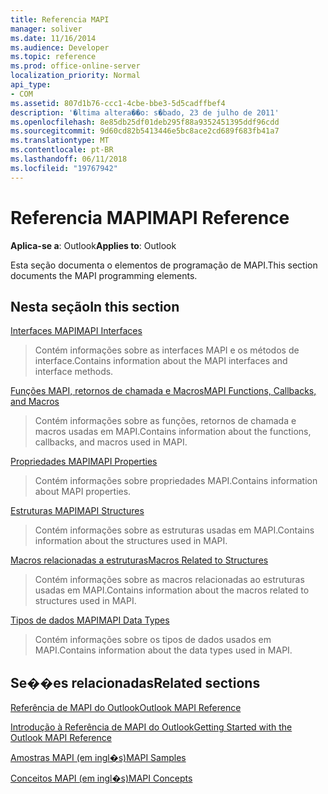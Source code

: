 ```yaml
---
title: Referencia MAPI
manager: soliver
ms.date: 11/16/2014
ms.audience: Developer
ms.topic: reference
ms.prod: office-online-server
localization_priority: Normal
api_type:
- COM
ms.assetid: 807d1b76-ccc1-4cbe-bbe3-5d5cadffbef4
description: '�ltima altera��o: s�bado, 23 de julho de 2011'
ms.openlocfilehash: 8e85db25df01deb295f88a9352451395ddf96cdd
ms.sourcegitcommit: 9d60cd82b5413446e5bc8ace2cd689f683fb41a7
ms.translationtype: MT
ms.contentlocale: pt-BR
ms.lasthandoff: 06/11/2018
ms.locfileid: "19767942"
---
```

# <a name="mapi-reference"></a><span data-ttu-id="7a36b-103">Referencia MAPI</span><span class="sxs-lookup"><span data-stu-id="7a36b-103">MAPI Reference</span></span>

  
  
<span data-ttu-id="7a36b-104">**Aplica-se a**: Outlook</span><span class="sxs-lookup"><span data-stu-id="7a36b-104">**Applies to**: Outlook</span></span> 
  
<span data-ttu-id="7a36b-105">Esta seção documenta o elementos de programação de MAPI.</span><span class="sxs-lookup"><span data-stu-id="7a36b-105">This section documents the MAPI programming elements.</span></span>
  
## <a name="in-this-section"></a><span data-ttu-id="7a36b-106">Nesta seção</span><span class="sxs-lookup"><span data-stu-id="7a36b-106">In this section</span></span>

[<span data-ttu-id="7a36b-107">Interfaces MAPI</span><span class="sxs-lookup"><span data-stu-id="7a36b-107">MAPI Interfaces</span></span>](mapi-interfaces.md)
  
> <span data-ttu-id="7a36b-108">Contém informações sobre as interfaces MAPI e os métodos de interface.</span><span class="sxs-lookup"><span data-stu-id="7a36b-108">Contains information about the MAPI interfaces and interface methods.</span></span>
    
[<span data-ttu-id="7a36b-109">Funções MAPI, retornos de chamada e Macros</span><span class="sxs-lookup"><span data-stu-id="7a36b-109">MAPI Functions, Callbacks, and Macros</span></span>](mapi-functions-callbacks-and-macros.md)
  
> <span data-ttu-id="7a36b-110">Contém informações sobre as funções, retornos de chamada e macros usadas em MAPI.</span><span class="sxs-lookup"><span data-stu-id="7a36b-110">Contains information about the functions, callbacks, and macros used in MAPI.</span></span>
    
[<span data-ttu-id="7a36b-111">Propriedades MAPI</span><span class="sxs-lookup"><span data-stu-id="7a36b-111">MAPI Properties</span></span>](mapi-properties.md)
  
> <span data-ttu-id="7a36b-112">Contém informações sobre propriedades MAPI.</span><span class="sxs-lookup"><span data-stu-id="7a36b-112">Contains information about MAPI properties.</span></span>
    
[<span data-ttu-id="7a36b-113">Estruturas MAPI</span><span class="sxs-lookup"><span data-stu-id="7a36b-113">MAPI Structures</span></span>](mapi-structures.md)
  
> <span data-ttu-id="7a36b-114">Contém informações sobre as estruturas usadas em MAPI.</span><span class="sxs-lookup"><span data-stu-id="7a36b-114">Contains information about the structures used in MAPI.</span></span>
    
[<span data-ttu-id="7a36b-115">Macros relacionadas a estruturas</span><span class="sxs-lookup"><span data-stu-id="7a36b-115">Macros Related to Structures</span></span>](macros-related-to-structures.md)
  
> <span data-ttu-id="7a36b-116">Contém informações sobre as macros relacionadas ao estruturas usadas em MAPI.</span><span class="sxs-lookup"><span data-stu-id="7a36b-116">Contains information about the macros related to structures used in MAPI.</span></span>
    
[<span data-ttu-id="7a36b-117">Tipos de dados MAPI</span><span class="sxs-lookup"><span data-stu-id="7a36b-117">MAPI Data Types</span></span>](mapi-data-types.md)
  
> <span data-ttu-id="7a36b-118">Contém informações sobre os tipos de dados usados em MAPI.</span><span class="sxs-lookup"><span data-stu-id="7a36b-118">Contains information about the data types used in MAPI.</span></span>
    
## <a name="related-sections"></a><span data-ttu-id="7a36b-119">Se��es relacionadas</span><span class="sxs-lookup"><span data-stu-id="7a36b-119">Related sections</span></span>

[<span data-ttu-id="7a36b-120">Referência de MAPI do Outlook</span><span class="sxs-lookup"><span data-stu-id="7a36b-120">Outlook MAPI Reference</span></span>](outlook-mapi-reference.md)
  
[<span data-ttu-id="7a36b-121">Introdução à Referência de MAPI do Outlook</span><span class="sxs-lookup"><span data-stu-id="7a36b-121">Getting Started with the Outlook MAPI Reference</span></span>](getting-started-with-the-outlook-mapi-reference.md)
  
[<span data-ttu-id="7a36b-122">Amostras MAPI (em ingl�s)</span><span class="sxs-lookup"><span data-stu-id="7a36b-122">MAPI Samples</span></span>](mapi-samples.md)
  
[<span data-ttu-id="7a36b-123">Conceitos MAPI (em ingl�s)</span><span class="sxs-lookup"><span data-stu-id="7a36b-123">MAPI Concepts</span></span>](mapi-concepts.md)
  

